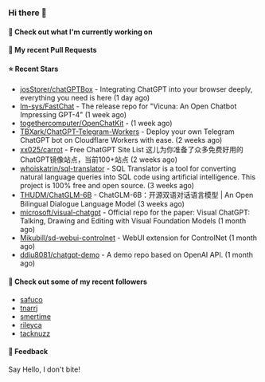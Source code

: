 ### Hi there 👋

#### 👷 Check out what I'm currently working on

#### 🔨 My recent Pull Requests


#### ⭐ Recent Stars

- [josStorer/chatGPTBox](https://github.com/josStorer/chatGPTBox) - Integrating ChatGPT into your browser deeply, everything you need is here (1 day ago)
- [lm-sys/FastChat](https://github.com/lm-sys/FastChat) - The release repo for &#34;Vicuna: An Open Chatbot Impressing GPT-4&#34; (1 week ago)
- [togethercomputer/OpenChatKit](https://github.com/togethercomputer/OpenChatKit) -  (1 week ago)
- [TBXark/ChatGPT-Telegram-Workers](https://github.com/TBXark/ChatGPT-Telegram-Workers) - Deploy your own Telegram ChatGPT bot on Cloudflare Workers with ease. (2 weeks ago)
- [xx025/carrot](https://github.com/xx025/carrot) - Free ChatGPT Site List 这儿为你准备了众多免费好用的ChatGPT镜像站点，当前100&#43;站点 (2 weeks ago)
- [whoiskatrin/sql-translator](https://github.com/whoiskatrin/sql-translator) - SQL Translator is a tool for converting natural language queries into SQL code using artificial intelligence. This project is 100% free and open source. (3 weeks ago)
- [THUDM/ChatGLM-6B](https://github.com/THUDM/ChatGLM-6B) - ChatGLM-6B：开源双语对话语言模型  | An Open Bilingual Dialogue Language Model (3 weeks ago)
- [microsoft/visual-chatgpt](https://github.com/microsoft/visual-chatgpt) - Official repo for the paper: Visual ChatGPT: Talking, Drawing and Editing with Visual Foundation Models (1 month ago)
- [Mikubill/sd-webui-controlnet](https://github.com/Mikubill/sd-webui-controlnet) - WebUI extension for ControlNet (1 month ago)
- [ddiu8081/chatgpt-demo](https://github.com/ddiu8081/chatgpt-demo) - A demo repo based on OpenAI API. (1 month ago)

#### 👯 Check out some of my recent followers

- [safuco](https://github.com/safuco)
- [tnarrj](https://github.com/tnarrj)
- [smertime](https://github.com/smertime)
- [rileyca](https://github.com/rileyca)
- [tacknuzz](https://github.com/tacknuzz)

#### 💬 Feedback

Say Hello, I don't bite!